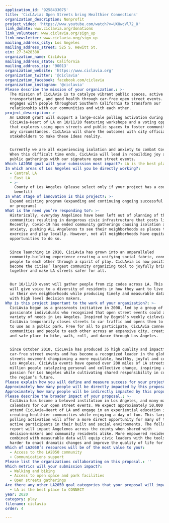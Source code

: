 ```yaml
---
application_id: '9258433075'
title: 'CicLAvia: Open Streets bring Healthier Connections'
organization_description: Nonprofit
project_video: 'https://www.youtube.com/watch?v=UXHwcVl72_8'
link_donate: www.ciclavia.org/donations
link_volunteer: www.ciclavia.org/sign_up
link_newsletter: www.ciclavia.org/sign_up
mailing_address_city: Los Angeles
mailing_address_street: 525 S. Hewitt St.
ein: 27-3428380
organization_name: CicLAvia
mailing_address_state: California
mailing_address_zip: '90013'
organization_website: 'https://www.ciclavia.org'
organization_twitter: '@ciclavia'
organization_facebook: facebook.com/ciclavia
organization_instagram: '@ciclavia'
Please describe the mission of your organization.: >-
  The mission of CicLAvia is to catalyze vibrant public spaces, active
  transportation, and good health through car-free open street events. CicLAvia
  engages with people throughout Southern California to transform our
  relationship with our communities and with each other. 
project_description: >-
  An LA2050 grant will support a large-scale polling activation during
  CicLAvia-Heart of LA on 10/11/20 featuring workshops and a voting opportunity
  that explores using open streets and public spaces to foster community under
  any circumstances. CicLAvia will share the outcomes with city officials and
  stakeholders to make these ideas reality.


  Currently we are all experiencing isolation and anxiety to combat Covid-19.
  When this difficult time ends, CicLAvia will lead in rebuilding joy around
  public gatherings with our signature open street events.
Which LA2050 goal will your submission most impact?: LA is the best place to PLAY
In which areas of Los Angeles will you be directly working?:
  - Central LA
  - East LA
  - >-
    County of Los Angeles (please select only if your project has a countywide
    benefit)
In what stage of innovation is this project?: >-
  Expand existing program (expanding and continuing ongoing successful projects
  or programs)
What is the need you’re responding to?: >-
  Historically, everyday Angelinos have been left out of planning of their
  communities resulting in dangerous civic infrastructure that costs lives.
  Recently, Covid-19 has ended community gatherings causing isolation and
  anxiety, pushing ALL Angelenos to see their neighborhoods as places to
  exercise and play locally. However, not all neighborhoods have equitable
  opportunities to do so. 


  Since launching in 2010, CicLAvia has grown into an unparalleled
  community-building experience creating a unifying social fabric, connecting
  people to each other through a spirit of play. CicLAvia is now positioned to
  become the cities’ largest community organizing tool to joyfully bring people
  together and make LA streets safer for all.


  Our 10/11/20 event will gather people from zip codes across LA. This project
  will give voice to a diversity of residents in how they want to live and play
  in their own neighborhoods while producing timely and measurable data to share
  with high level decision makers. 
Why is this project important to the work of your organization?: >-
  CicLAvia began as a grassroots initiative in 2008, led by a group of
  passionate individuals who recognized that open street events could address a
  variety of needs in Los Angeles. Inspired by Bogotá’s weekly ciclovía,
  CicLAvia temporarily closes streets to car traffic and opens them to Angelenos
  to use as a public park. Free for all to participate, CicLAvia connects
  communities and people to each other across an expansive city, creating a fun
  and safe place to bike, walk, roll, and dance through Los Angeles.


  Since October 2010, CicLAvia has produced 35 high quality and impactful
  car-free street events and has become a recognized leader in the global open
  streets movement championing a more equitable, healthy, joyful and connected
  Los Angeles. CicLAvia events have opened over 200 miles of LA streets to 1.6+
  million people catalyzing personal and collective change, inspiring a shared
  passion for Los Angeles while cultivating shared responsibility in creating
  the region’s future.
Please explain how you will define and measure success for your project.: "CicLAvia’s goal is to shape a new narrative for a more inclusive and sustainable LA – one that works with all Angelenos to improve the quality of life in our region. Project success will be marked by community residents in greater LA once again feeling confident about connecting safely with each other in public gatherings. It will also mean residents having a voice in the planning of their neighborhoods resulting in more safe, accessible and inclusive public spaces that promote health, community wellbeing, and sustainability for all.\n\nWith the support of LA2050, we can introduce a large-scale public polling activation at our Heart of LA event. This event is expected to be one of the best-attended of the year, providing the largest opportunity to engage the greatest number of Angelenos. We hope to achieve the following outcomes with this project:\n\n•\tEngage thousands of LA County residents in a conversation about safer streets in a fun yet meaningful way, measured by attendance at outreach events, event day workshop participants and votes cast.\n•\tCollect measurable data around how neighborhood residents want to use their streets to strengthen community as evidenced by online and activation poll results.\n•\tShare actionable results with decision makers from LADOT, Mayor’s Office and key local stakeholders along with non-profits and community groups working on this issue to aid their efforts in making use of streets and public spaces more equitable in Los Angeles."
Approximately how many people will be directly impacted by this proposal?: '7000'
Approximately how many people will be indirectly impacted by this proposal?: '50000'
Please describe the broader impact of your proposal.: >-
  CicLAvia has become a beloved institution in Los Angeles, and many mark their
  calendars for our open street events. We expect approximately 50,000 people to
  attend CicLAvia—Heart of LA and engage in an experiential education in
  creating healthier communities while enjoying a day of fun. This large-scale
  polling activation will offer a more direct opportunity for many of them to be
  active participants in their built and social environments. The follow-up
  report will impact Angelenos across the county when shared with
  decision-makers and community residents alike. More empowered residents
  combined with measurable data will equip civic leaders with the tools to work
  harder to enact dramatic changes and improve the quality of life for all. 
Which of LA2050’s resources will be of the most value to you?:
  - Access to the LA2050 community
  - Communications support
Please list the organizations collaborating on this proposal.: ''
Which metrics will your submission impact?:
  - Walking and biking
  - Access to open space and park facilities
  - Open streets gatherings
Are there any other LA2050 goal categories that your proposal will impact?:
  - LA is the best place to CONNECT
year: 2020
category: play
filename: ciclavia
order: 4

---
```

